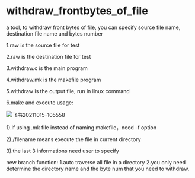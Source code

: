 # withdraw_frontbytes_of_file
a tool, to withdraw front bytes of file, you can specify source file name, destination file name and bytes number

1.raw is the source file for test

2.raw is the destination file for test

3.withdraw.c is the main program

4.withdraw.mk is the makefile program

5.withdraw is the output file, run in linux command

6.make and execute usage:

![飞书20211015-105558](https://user-images.githubusercontent.com/29355190/137425244-c5d08a09-4b09-42a3-97d1-608afb3d567f.png)

1).if using .mk file instead of naming makefile，need -f option

2)./filename means execute the file in current directory

3).the last 3 informations need user to specify

new branch function:
1.auto traverse all file in a directory
2.you only need determine the directory name and the byte num that you need to withdraw.
